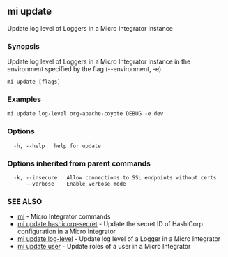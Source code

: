 ## mi update

Update log level of Loggers in a Micro Integrator instance

### Synopsis

Update log level of Loggers in a Micro Integrator instance in the environment specified by the flag (--environment, -e)

```
mi update [flags]
```

### Examples

```
mi update log-level org-apache-coyote DEBUG -e dev
```

### Options

```
  -h, --help   help for update
```

### Options inherited from parent commands

```
  -k, --insecure   Allow connections to SSL endpoints without certs
      --verbose    Enable verbose mode
```

### SEE ALSO

* [mi](mi.md)	 - Micro Integrator commands
* [mi update hashicorp-secret](mi_update_hashicorp-secret.md)	 - Update the secret ID of HashiCorp configuration in a Micro Integrator
* [mi update log-level](mi_update_log-level.md)	 - Update log level of a Logger in a Micro Integrator
* [mi update user](mi_update_user.md)	 - Update roles of a user in a Micro Integrator


